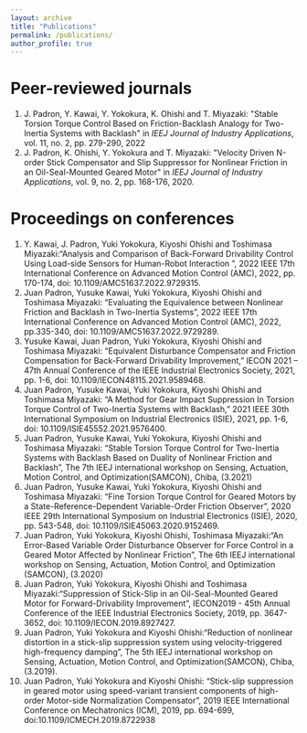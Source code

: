 ```yaml
---
layout: archive
title: "Publications"
permalink: /publications/
author_profile: true
---
```


Peer-reviewed journals 
======
1. J. Padron, Y. Kawai, Y. Yokokura, K. Ohishi and T. Miyazaki: "Stable Torsion Torque Control Based on Friction-Backlash Analogy for Two-Inertia Systems with Backlash" in _IEEJ Journal of Industry Applications_, vol. 11, no. 2, pp. 279-290, 2022
1. J. Padron, K. Ohishi, Y. Yokokura and T. Miyazaki: "Velocity Driven N-order Stick Compensator and Slip Suppressor for Nonlinear Friction in an Oil-Seal-Mounted Geared Motor" in _IEEJ Journal of Industry Applications_, vol. 9, no. 2, pp. 168-176, 2020. 

Proceedings on conferences 
======
1. Y. Kawai, J. Padron, Yuki Yokokura, Kiyoshi Ohishi and Toshimasa Miyazaki:“Analysis and Comparison of Back-Forward Drivability Control Using Load-side Sensors for Human-Robot Interaction ”, 2022 IEEE 17th International Conference on Advanced Motion Control (AMC), 2022, pp. 170-174, doi: 10.1109/AMC51637.2022.9729315.
1. Juan Padron, Yusuke Kawai, Yuki Yokokura, Kiyoshi Ohishi and Toshimasa Miyazaki: “Evaluating the Equivalence between Nonlinear Friction and Backlash in Two-Inertia Systems”,
2022 IEEE 17th International Conference on Advanced Motion Control (AMC), 2022, pp.335-340, doi: 10.1109/AMC51637.2022.9729289.
1. Yusuke Kawai, Juan Padron, Yuki Yokokura, Kiyoshi Ohishi and Toshimasa Miyazaki: “Equivalent Disturbance Compensator and Friction Compensation for Back-Forward Drivability Improvement,” IECON 2021 – 47th Annual Conference of the IEEE Industrial Electronics Society, 2021, pp. 1-6, doi: 10.1109/IECON48115.2021.9589468.
1. Juan Padron, Yusuke Kawai, Yuki Yokokura, Kiyoshi Ohishi and Toshimasa Miyazaki: “A Method for Gear Impact Suppression In Torsion Torque Control of Two-Inertia Systems with Backlash,” 2021 IEEE 30th International Symposium on Industrial Electronics (ISIE), 2021, pp. 1-6, doi: 10.1109/ISIE45552.2021.9576400.
1. Juan Padron, Yusuke Kawai, Yuki Yokokura, Kiyoshi Ohishi and Toshimasa Miyazaki: “Stable Torsion Torque Control for Two-Inertia Systems with Backlash Based on Duality of Nonlinear Friction and Backlash”, The 7th IEEJ international workshop on Sensing, Actuation, Motion Control, and Optimization(SAMCON), Chiba, (3.2021)
1. Juan Padron, Yusuke Kawai, Yuki Yokokura, Kiyoshi Ohishi and Toshimasa Miyazaki: “Fine Torsion Torque Control for Geared Motors by a State-Reference-Dependent Variable-Order Friction Observer”, 2020 IEEE 29th International Symposium on Industrial Electronics (ISIE), 2020, pp. 543-548, doi: 10.1109/ISIE45063.2020.9152469.
1. Juan Padron, Yuki Yokokura, Kiyoshi Ohishi, Toshimasa Miyazaki:“An Error-Based Variable Order Disturbance Observer for Force Control in a Geared Motor Affected by Nonlinear Friction”, The 6th IEEJ international workshop on Sensing, Actuation, Motion Control, and Optimization (SAMCON), (3.2020)
1. Juan Padron, Yuki Yokokura, Kiyoshi Ohishi and Toshimasa Miyazaki:“Suppression of Stick-Slip in an Oil-Seal-Mounted Geared Motor for Forward-Drivability Improvement”, IECON2019 - 45th Annual Conference of the IEEE Industrial Electronics Society, 2019, pp. 3647-3652, doi: 10.1109/IECON.2019.8927427.
1. Juan Padron, Yuki Yokokura and Kiyoshi Ohishi:“Reduction of nonlinear distortion in a stick-slip suppression system using velocity-triggered high-frequency damping”, The 5th IEEJ international workshop on Sensing, Actuation, Motion Control, and Optimization(SAMCON), Chiba, (3.2019).
1. Juan Padron, Yuki Yokokura and Kiyoshi Ohishi: “Stick-slip suppression in geared motor using speed-variant transient components of high-order Motor-side Normalization Compensator”, 2019 IEEE International Conference on Mechatronics (ICM), 2019, pp. 694-699, doi:10.1109/ICMECH.2019.8722938


